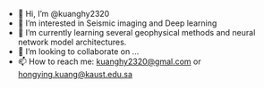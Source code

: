 - 👋 Hi, I’m @kuanghy2320
- 👀 I’m interested in Seismic imaging and Deep learning
- 🌱 I’m currently learning several geophysical methods and neural network model architectures.
- 💞️ I’m looking to collaborate on ...
- 📫 How to reach me: kuanghy2320@gmal.com or hongying.kuang@kaust.edu.sa

<!---
kuanghy2320/kuanghy2320 is a ✨ special ✨ repository because its `README.md` (this file) appears on your GitHub profile.
You can click the Preview link to take a look at your changes.
--->
